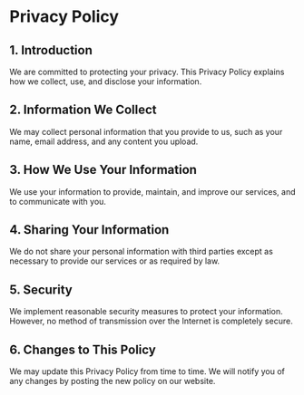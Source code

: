 # Privacy Policy

## 1. Introduction
We are committed to protecting your privacy. This Privacy Policy explains how we collect, use, and disclose your information.

## 2. Information We Collect
We may collect personal information that you provide to us, such as your name, email address, and any content you upload.

## 3. How We Use Your Information
We use your information to provide, maintain, and improve our services, and to communicate with you.

## 4. Sharing Your Information
We do not share your personal information with third parties except as necessary to provide our services or as required by law.

## 5. Security
We implement reasonable security measures to protect your information. However, no method of transmission over the Internet is completely secure.

## 6. Changes to This Policy
We may update this Privacy Policy from time to time. We will notify you of any changes by posting the new policy on our website.

